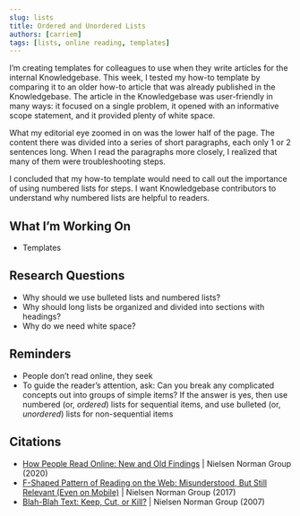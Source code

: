 ```yaml
---
slug: lists
title: Ordered and Unordered Lists
authors: [carriem]
tags: [lists, online reading, templates]
---
```


I’m creating templates for colleagues to use when they write articles for the internal Knowledgebase. This week, I tested my how-to template by comparing it to an older how-to article that was already published in the Knowledgebase. The article in the Knowledgebase was user-friendly in many ways: it focused on a single problem, it opened with an informative scope statement, and it provided plenty of white space.

What my editorial eye zoomed in on was the lower half of the page. The content there was divided into a series of short paragraphs, each only 1 or 2 sentences long. When I read the paragraphs more closely, I realized that many of them were troubleshooting steps.

I concluded that my how-to template would need to call out the importance of using numbered lists for steps. I want Knowledgebase contributors to understand why numbered lists are helpful to readers.

## What I’m Working On

* Templates

## Research Questions

* Why should we use bulleted lists and numbered lists?
* Why should long lists be organized and divided into sections with headings?
* Why do we need white space?

## Reminders

* People don’t read online, they seek
* To guide the reader’s attention, ask: Can you break any complicated concepts out into groups of simple items? If the answer is yes, then use numbered (or, *ordered*) lists for sequential items, and use bulleted (or, *unordered*) lists for non-sequential items

## Citations

* [How People Read Online: New and Old Findings](https://www.nngroup.com/articles/how-people-read-online/) | Nielsen Norman Group (2020)
* [F-Shaped Pattern of Reading on the Web: Misunderstood, But Still Relevant (Even on Mobile)](https://www.nngroup.com/articles/f-shaped-pattern-reading-web-content/) | Nielsen Norman Group (2017)
* [Blah-Blah Text: Keep, Cut, or Kill?](https://www.nngroup.com/articles/blah-blah-text-keep-cut-or-kill/)  | Nielsen Norman Group (2007)
